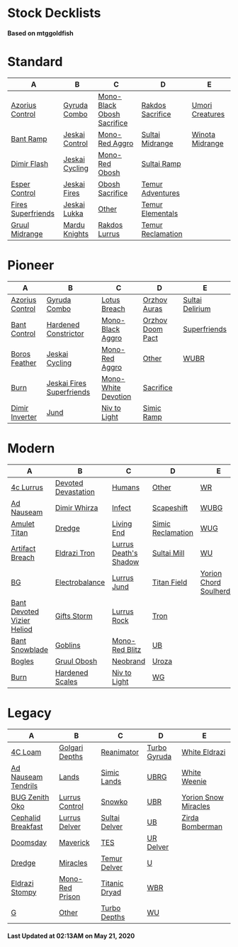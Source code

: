 # Stock Decklists
#### Based on mtggoldfish


# Standard

|                                   A                                    |                               B                                |                                           C                                            |                                  D                                   |                                E                                 |
|------------------------------------------------------------------------|----------------------------------------------------------------|----------------------------------------------------------------------------------------|----------------------------------------------------------------------|------------------------------------------------------------------|
|[Azorius Control](./mtggoldfish/Standard/decks/Azorius_Control.md)      |[Gyruda Combo](./mtggoldfish/Standard/decks/Gyruda_Combo.md)    |[Mono-Black Obosh Sacrifice](./mtggoldfish/Standard/decks/Mono-Black_Obosh_Sacrifice.md)|[Rakdos Sacrifice](./mtggoldfish/Standard/decks/Rakdos_Sacrifice.md)  |[Umori Creatures](./mtggoldfish/Standard/decks/Umori_Creatures.md)|
|[Bant Ramp](./mtggoldfish/Standard/decks/Bant_Ramp.md)                  |[Jeskai Control](./mtggoldfish/Standard/decks/Jeskai_Control.md)|[Mono-Red Aggro](./mtggoldfish/Standard/decks/Mono-Red_Aggro.md)                        |[Sultai Midrange](./mtggoldfish/Standard/decks/Sultai_Midrange.md)    |[Winota Midrange](./mtggoldfish/Standard/decks/Winota_Midrange.md)|
|[Dimir Flash](./mtggoldfish/Standard/decks/Dimir_Flash.md)              |[Jeskai Cycling](./mtggoldfish/Standard/decks/Jeskai_Cycling.md)|[Mono-Red Obosh](./mtggoldfish/Standard/decks/Mono-Red_Obosh.md)                        |[Sultai Ramp](./mtggoldfish/Standard/decks/Sultai_Ramp.md)            |                                                                  |
|[Esper Control](./mtggoldfish/Standard/decks/Esper_Control.md)          |[Jeskai Fires](./mtggoldfish/Standard/decks/Jeskai_Fires.md)    |[Obosh Sacrifice](./mtggoldfish/Standard/decks/Obosh_Sacrifice.md)                      |[Temur Adventures](./mtggoldfish/Standard/decks/Temur_Adventures.md)  |                                                                  |
|[Fires Superfriends](./mtggoldfish/Standard/decks/Fires_Superfriends.md)|[Jeskai Lukka](./mtggoldfish/Standard/decks/Jeskai_Lukka.md)    |[Other](./mtggoldfish/Standard/decks/Other.md)                                          |[Temur Elementals](./mtggoldfish/Standard/decks/Temur_Elementals.md)  |                                                                  |
|[Gruul Midrange](./mtggoldfish/Standard/decks/Gruul_Midrange.md)        |[Mardu Knights](./mtggoldfish/Standard/decks/Mardu_Knights.md)  |[Rakdos Lurrus](./mtggoldfish/Standard/decks/Rakdos_Lurrus.md)                          |[Temur Reclamation](./mtggoldfish/Standard/decks/Temur_Reclamation.md)|                                                                  |


# Pioneer

|                                A                                |                                          B                                          |                                    C                                    |                                 D                                 |                                E                                |
|-----------------------------------------------------------------|-------------------------------------------------------------------------------------|-------------------------------------------------------------------------|-------------------------------------------------------------------|-----------------------------------------------------------------|
|[Azorius Control](./mtggoldfish/Pioneer/decks/Azorius_Control.md)|[Gyruda Combo](./mtggoldfish/Pioneer/decks/Gyruda_Combo.md)                          |[Lotus Breach](./mtggoldfish/Pioneer/decks/Lotus_Breach.md)              |[Orzhov Auras](./mtggoldfish/Pioneer/decks/Orzhov_Auras.md)        |[Sultai Delirium](./mtggoldfish/Pioneer/decks/Sultai_Delirium.md)|
|[Bant Control](./mtggoldfish/Pioneer/decks/Bant_Control.md)      |[Hardened Constrictor](./mtggoldfish/Pioneer/decks/Hardened_Constrictor.md)          |[Mono-Black Aggro](./mtggoldfish/Pioneer/decks/Mono-Black_Aggro.md)      |[Orzhov Doom Pact](./mtggoldfish/Pioneer/decks/Orzhov_Doom_Pact.md)|[Superfriends](./mtggoldfish/Pioneer/decks/Superfriends.md)      |
|[Boros Feather](./mtggoldfish/Pioneer/decks/Boros_Feather.md)    |[Jeskai Cycling](./mtggoldfish/Pioneer/decks/Jeskai_Cycling.md)                      |[Mono-Red Aggro](./mtggoldfish/Pioneer/decks/Mono-Red_Aggro.md)          |[Other](./mtggoldfish/Pioneer/decks/Other.md)                      |[WUBR](./mtggoldfish/Pioneer/decks/WUBR.md)                      |
|[Burn](./mtggoldfish/Pioneer/decks/Burn.md)                      |[Jeskai Fires Superfriends](./mtggoldfish/Pioneer/decks/Jeskai_Fires_Superfriends.md)|[Mono-White Devotion](./mtggoldfish/Pioneer/decks/Mono-White_Devotion.md)|[Sacrifice](./mtggoldfish/Pioneer/decks/Sacrifice.md)              |                                                                 |
|[Dimir Inverter](./mtggoldfish/Pioneer/decks/Dimir_Inverter.md)  |[Jund](./mtggoldfish/Pioneer/decks/Jund.md)                                          |[Niv to Light](./mtggoldfish/Pioneer/decks/Niv_to_Light.md)              |[Simic Ramp](./mtggoldfish/Pioneer/decks/Simic_Ramp.md)            |                                                                 |


# Modern

|                                          A                                           |                                   B                                    |                                     C                                      |                                 D                                  |                                       E                                        |
|--------------------------------------------------------------------------------------|------------------------------------------------------------------------|----------------------------------------------------------------------------|--------------------------------------------------------------------|--------------------------------------------------------------------------------|
|[4c Lurrus](./mtggoldfish/Modern/decks/4c_Lurrus.md)                                  |[Devoted Devastation](./mtggoldfish/Modern/decks/Devoted_Devastation.md)|[Humans](./mtggoldfish/Modern/decks/Humans.md)                              |[Other](./mtggoldfish/Modern/decks/Other.md)                        |[WR](./mtggoldfish/Modern/decks/WR.md)                                          |
|[Ad Nauseam](./mtggoldfish/Modern/decks/Ad_Nauseam.md)                                |[Dimir Whirza](./mtggoldfish/Modern/decks/Dimir_Whirza.md)              |[Infect](./mtggoldfish/Modern/decks/Infect.md)                              |[Scapeshift](./mtggoldfish/Modern/decks/Scapeshift.md)              |[WUBG](./mtggoldfish/Modern/decks/WUBG.md)                                      |
|[Amulet Titan](./mtggoldfish/Modern/decks/Amulet_Titan.md)                            |[Dredge](./mtggoldfish/Modern/decks/Dredge.md)                          |[Living End](./mtggoldfish/Modern/decks/Living_End.md)                      |[Simic Reclamation](./mtggoldfish/Modern/decks/Simic_Reclamation.md)|[WUG](./mtggoldfish/Modern/decks/WUG.md)                                        |
|[Artifact Breach](./mtggoldfish/Modern/decks/Artifact_Breach.md)                      |[Eldrazi Tron](./mtggoldfish/Modern/decks/Eldrazi_Tron.md)              |[Lurrus Death's Shadow](./mtggoldfish/Modern/decks/Lurrus_Death's_Shadow.md)|[Sultai Mill](./mtggoldfish/Modern/decks/Sultai_Mill.md)            |[WU](./mtggoldfish/Modern/decks/WU.md)                                          |
|[BG](./mtggoldfish/Modern/decks/BG.md)                                                |[Electrobalance](./mtggoldfish/Modern/decks/Electrobalance.md)          |[Lurrus Jund](./mtggoldfish/Modern/decks/Lurrus_Jund.md)                    |[Titan Field](./mtggoldfish/Modern/decks/Titan_Field.md)            |[Yorion Chord Soulherder](./mtggoldfish/Modern/decks/Yorion_Chord_Soulherder.md)|
|[Bant Devoted Vizier Heliod](./mtggoldfish/Modern/decks/Bant_Devoted_Vizier_Heliod.md)|[Gifts Storm](./mtggoldfish/Modern/decks/Gifts_Storm.md)                |[Lurrus Rock](./mtggoldfish/Modern/decks/Lurrus_Rock.md)                    |[Tron](./mtggoldfish/Modern/decks/Tron.md)                          |                                                                                |
|[Bant Snowblade](./mtggoldfish/Modern/decks/Bant_Snowblade.md)                        |[Goblins](./mtggoldfish/Modern/decks/Goblins.md)                        |[Mono-Red Blitz](./mtggoldfish/Modern/decks/Mono-Red_Blitz.md)              |[UB](./mtggoldfish/Modern/decks/UB.md)                              |                                                                                |
|[Bogles](./mtggoldfish/Modern/decks/Bogles.md)                                        |[Gruul Obosh](./mtggoldfish/Modern/decks/Gruul_Obosh.md)                |[Neobrand](./mtggoldfish/Modern/decks/Neobrand.md)                          |[Uroza](./mtggoldfish/Modern/decks/Uroza.md)                        |                                                                                |
|[Burn](./mtggoldfish/Modern/decks/Burn.md)                                            |[Hardened Scales](./mtggoldfish/Modern/decks/Hardened_Scales.md)        |[Niv to Light](./mtggoldfish/Modern/decks/Niv_to_Light.md)                  |[WG](./mtggoldfish/Modern/decks/WG.md)                              |                                                                                |


# Legacy

|                                   A                                    |                               B                                |                             C                              |                            D                             |                                    E                                     |
|------------------------------------------------------------------------|----------------------------------------------------------------|------------------------------------------------------------|----------------------------------------------------------|--------------------------------------------------------------------------|
|[4C Loam](./mtggoldfish/Legacy/decks/4C_Loam.md)                        |[Golgari Depths](./mtggoldfish/Legacy/decks/Golgari_Depths.md)  |[Reanimator](./mtggoldfish/Legacy/decks/Reanimator.md)      |[Turbo Gyruda](./mtggoldfish/Legacy/decks/Turbo_Gyruda.md)|[White Eldrazi](./mtggoldfish/Legacy/decks/White_Eldrazi.md)              |
|[Ad Nauseam Tendrils](./mtggoldfish/Legacy/decks/Ad_Nauseam_Tendrils.md)|[Lands](./mtggoldfish/Legacy/decks/Lands.md)                    |[Simic Lands](./mtggoldfish/Legacy/decks/Simic_Lands.md)    |[UBRG](./mtggoldfish/Legacy/decks/UBRG.md)                |[White Weenie](./mtggoldfish/Legacy/decks/White_Weenie.md)                |
|[BUG Zenith Oko](./mtggoldfish/Legacy/decks/BUG_Zenith_Oko.md)          |[Lurrus Control](./mtggoldfish/Legacy/decks/Lurrus_Control.md)  |[Snowko](./mtggoldfish/Legacy/decks/Snowko.md)              |[UBR](./mtggoldfish/Legacy/decks/UBR.md)                  |[Yorion Snow Miracles](./mtggoldfish/Legacy/decks/Yorion_Snow_Miracles.md)|
|[Cephalid Breakfast](./mtggoldfish/Legacy/decks/Cephalid_Breakfast.md)  |[Lurrus Delver](./mtggoldfish/Legacy/decks/Lurrus_Delver.md)    |[Sultai Delver](./mtggoldfish/Legacy/decks/Sultai_Delver.md)|[UB](./mtggoldfish/Legacy/decks/UB.md)                    |[Zirda Bomberman](./mtggoldfish/Legacy/decks/Zirda_Bomberman.md)          |
|[Doomsday](./mtggoldfish/Legacy/decks/Doomsday.md)                      |[Maverick](./mtggoldfish/Legacy/decks/Maverick.md)              |[TES](./mtggoldfish/Legacy/decks/TES.md)                    |[UR Delver](./mtggoldfish/Legacy/decks/UR_Delver.md)      |                                                                          |
|[Dredge](./mtggoldfish/Legacy/decks/Dredge.md)                          |[Miracles](./mtggoldfish/Legacy/decks/Miracles.md)              |[Temur Delver](./mtggoldfish/Legacy/decks/Temur_Delver.md)  |[U](./mtggoldfish/Legacy/decks/U.md)                      |                                                                          |
|[Eldrazi Stompy](./mtggoldfish/Legacy/decks/Eldrazi_Stompy.md)          |[Mono-Red Prison](./mtggoldfish/Legacy/decks/Mono-Red_Prison.md)|[Titanic Dryad](./mtggoldfish/Legacy/decks/Titanic_Dryad.md)|[WBR](./mtggoldfish/Legacy/decks/WBR.md)                  |                                                                          |
|[G](./mtggoldfish/Legacy/decks/G.md)                                    |[Other](./mtggoldfish/Legacy/decks/Other.md)                    |[Turbo Depths](./mtggoldfish/Legacy/decks/Turbo_Depths.md)  |[WU](./mtggoldfish/Legacy/decks/WU.md)                    |                                                                          |



#### Last Updated at 02:13AM on May 21, 2020